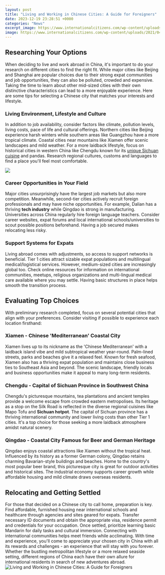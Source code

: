```yaml
---
layout: post
title: "Living and Working in Chinese Cities: A Guide for Foreigners"
date: 2023-12-19 23:28:51 +0000
categories: "News"
excerpt_image: https://www.internationalcitizens.com/wp-content/uploads/2021/04/shanghai-china-best-place-to-live-scaled.jpg
image: https://www.internationalcitizens.com/wp-content/uploads/2021/04/shanghai-china-best-place-to-live-scaled.jpg
---
```


## Researching Your Options
When deciding to live and work abroad in China, it's important to do your research on different cities to find the right fit. While major cities like Beijing and Shanghai are popular choices due to their strong expat communities and job opportunities, they can also be polluted, crowded and expensive. Taking the time to learn about other mid-sized cities with their own distinctive characteristics can lead to a more enjoyable experience. Here are some tips for selecting a Chinese city that matches your interests and lifestyle.
### **Living Environment, Lifestyle and Culture** 
In addition to job availability, consider factors like climate, pollution levels, living costs, pace of life and cultural offerings. Northern cities like Beijing experience harsh winters while southern areas like Guangzhou have a more tropical climate. Coastal cities near mountains like Xiamen offer scenic landscapes and mild weather. For a more laidback lifestyle, focus on historical cities in western China like Chengdu known for its [unique Sichuan cuisine](https://logurl.github.io/2024-01-07-u70ed-u60c5-u5f85-u5ba2-u7684-u610f-u5927-u5229-u8001-u57ce-u70ed-u90a3-u4e9a-u4e4b-u884c/) and pandas. Research regional cultures, customs and languages to find a place you'll feel most comfortable.

![](https://static.echinacities.com/upload/editor/Foreigners-living-and-working-in-Shenzhen.jpg)
### **Career Opportunities in Your Field**
Major cities unsurprisingly have the largest job markets but also more competition. Meanwhile, second-tier cities actively recruit foreign professionals and may have niche opportunities. For example, Dalian has a thriving **tech industry** while Qingdao is strong in manufacturing. Universities across China regularly hire foreign language teachers. Consider career websites, expat forums and local international schools/universities to scout possible positions beforehand. Having a job secured makes relocating less risky. 
### **Support Systems for Expats**  
Living abroad comes with adjustments, so access to support networks is beneficial. Tier 1 cities attract sizable expat populations and multilingual medical/logistical services. However, medium-sized cities are increasingly global too. Check online resources for information on international communities, meetups, religious organizations and multi-lingual medical care available where you may settle. Having basic structures in place helps smooth the transition process.
## Evaluating Top Choices
With preliminary research completed, focus on several potential cities that align with your preferences. Consider visiting if possible to experience each location firsthand:
### **Xiamen - Chinese 'Mediterranean' Coastal City**
Xiamen lives up to its nickname as the 'Chinese Mediterranean' with a laidback island vibe and mild subtropical weather year-round. Palm-lined streets, parks and beaches give it a relaxed feel. Known for fresh seafood, Xiamen also has a thriving expat population and maintains close business ties to Southeast Asia and beyond. The scenic landscape, friendly locals and business opportunities make it appeal to many long-term residents.
### **Chengdu - Capital of Sichuan Province in Southwest China** 
Chengdu's picturesque mountains, tea plantations and ancient temples provide a welcome escape from crowded eastern metropolises. Its heritage as a stop on the Silk Road is reflected in the diverse regional cuisines like Mapo Tofu and **Sichuan hotpot**. The capital of Sichuan province has a thriving international community and lower living costs than other Tier 1 cities. It's a top choice for those seeking a more laidback atmosphere amidst natural scenery.     
### **Qingdao - Coastal City Famous for Beer and German Heritage**
Qingdao enjoys coastal attractions like Xiamen without the tropical heat. Influenced by its history as a former German colony, Qingdao retains charming Bavarian-style buildings and beaches. Home to the country's most popular beer brand, this picturesque city is great for outdoor activities and historical sites. The industrial economy supports career growth while affordable housing and mild climate draws overseas residents. 
## Relocating and Getting Settled
For those that decided on a Chinese city to call home, preparation is key. Find affordable, furnished housing near international schools and healthcare through agencies and sites geared for expats. Transfer necessary ID documents and obtain the appropriate visa, residence permit and credentials for your occupation. 
Once settled, prioritize learning basic Mandarin for daily tasks and cultural immersion. Connecting with international communities helps meet friends while acclimating. With time and experience, you'll come to appreciate your chosen city in China with all its rewards and challenges - an experience that will stay with you forever. Whether the bustling metropolitan lifestyle or a more relaxed seaside setting, different regions of China each have their own allure for international residents in search of new adventures abroad.
![Living and Working in Chinese Cities: A Guide for Foreigners](https://www.internationalcitizens.com/wp-content/uploads/2021/04/shanghai-china-best-place-to-live-scaled.jpg)